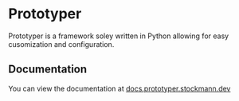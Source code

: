 # Prototyper
Prototyper is a framework soley written in Python allowing for easy cusomization and configuration.

## Documentation
You can view the documentation at [docs.prototyper.stockmann.dev](http://docs.prototyper.stockmann.dev)